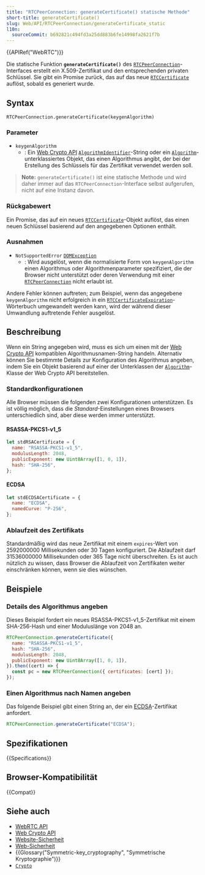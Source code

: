 ```yaml
---
title: "RTCPeerConnection: generateCertificate() statische Methode"
short-title: generateCertificate()
slug: Web/API/RTCPeerConnection/generateCertificate_static
l10n:
  sourceCommit: b692821c494fd3a25dd883b6fe14998fa2621f7b
---
```


{{APIRef("WebRTC")}}

Die statische Funktion **`generateCertificate()`** des [`RTCPeerConnection`](/de/docs/Web/API/RTCPeerConnection)-Interfaces erstellt ein X.509-Zertifikat und den entsprechenden privaten Schlüssel. Sie gibt ein Promise zurück, das auf das neue [`RTCCertificate`](/de/docs/Web/API/RTCCertificate) auflöst, sobald es generiert wurde.

## Syntax

```js-nolint
RTCPeerConnection.generateCertificate(keygenAlgorithm)
```

### Parameter

- `keygenAlgorithm`
  - : Ein [Web Crypto API](/de/docs/Web/API/Web_Crypto_API) [`AlgorithmIdentifier`](/de/docs/Web/API/AlgorithmIdentifier)-String oder ein [`Algorithm`](/de/docs/Web/API/CryptoKey/algorithm)-unterklassiertes Objekt, das einen Algorithmus angibt, der bei der Erstellung des Schlüssels für das Zertifikat verwendet werden soll.

> **Note:** `generateCertificate()` ist eine statische Methode und wird daher immer auf das `RTCPeerConnection`-Interface selbst aufgerufen, nicht auf eine Instanz davon.

### Rückgabewert

Ein Promise, das auf ein neues [`RTCCertificate`](/de/docs/Web/API/RTCCertificate)-Objekt auflöst, das einen neuen Schlüssel basierend auf den angegebenen Optionen enthält.

### Ausnahmen

- `NotSupportedError` [`DOMException`](/de/docs/Web/API/DOMException)
  - : Wird ausgelöst, wenn die normalisierte Form von `keygenAlgorithm` einen Algorithmus oder Algorithmenparameter spezifiziert, die der Browser nicht unterstützt oder deren Verwendung mit einer [`RTCPeerConnection`](/de/docs/Web/API/RTCPeerConnection) nicht erlaubt ist.

Andere Fehler können auftreten; zum Beispiel, wenn das angegebene `keygenAlgorithm` nicht erfolgreich in ein [`RTCCertificateExpiration`](/de/docs/Web/API/RTCCertificateExpiration)-Wörterbuch umgewandelt werden kann, wird der während dieser Umwandlung auftretende Fehler ausgelöst.

## Beschreibung

Wenn ein String angegeben wird, muss es sich um einen mit der [Web Crypto API](/de/docs/Web/API/Web_Crypto_API) kompatiblen Algorithmusnamen-String handeln. Alternativ können Sie bestimmte Details zur Konfiguration des Algorithmus angeben, indem Sie ein Objekt basierend auf einer der Unterklassen der [`Algorithm`](/de/docs/Web/API/CryptoKey/algorithm)-Klasse der Web Crypto API bereitstellen.

### Standardkonfigurationen

Alle Browser müssen die folgenden zwei Konfigurationen unterstützen. Es ist völlig möglich, dass die _Standard_-Einstellungen eines Browsers unterschiedlich sind, aber diese werden immer unterstützt.

#### RSASSA-PKCS1-v1_5

```js
let stdRSACertificate = {
  name: "RSASSA-PKCS1-v1_5",
  modulusLength: 2048,
  publicExponent: new Uint8Array([1, 0, 1]),
  hash: "SHA-256",
};
```

#### ECDSA

```js
let stdECDSACertificate = {
  name: "ECDSA",
  namedCurve: "P-256",
};
```

### Ablaufzeit des Zertifikats

Standardmäßig wird das neue Zertifikat mit einem `expires`-Wert von 2592000000 Millisekunden oder 30 Tagen konfiguriert. Die Ablaufzeit darf 31536000000 Millisekunden oder 365 Tage nicht überschreiten. Es ist auch nützlich zu wissen, dass Browser die Ablaufzeit von Zertifikaten weiter einschränken können, wenn sie dies wünschen.

## Beispiele

### Details des Algorithmus angeben

Dieses Beispiel fordert ein neues RSASSA-PKCS1-v1_5-Zertifikat mit einem SHA-256-Hash und einer Moduluslänge von 2048 an.

```js
RTCPeerConnection.generateCertificate({
  name: "RSASSA-PKCS1-v1_5",
  hash: "SHA-256",
  modulusLength: 2048,
  publicExponent: new Uint8Array([1, 0, 1]),
}).then((cert) => {
  const pc = new RTCPeerConnection({ certificates: [cert] });
});
```

### Einen Algorithmus nach Namen angeben

Das folgende Beispiel gibt einen String an, der ein [ECDSA](https://en.wikipedia.org/wiki/Elliptic_Curve_Digital_Signature_Algorithm)-Zertifikat anfordert.

```js
RTCPeerConnection.generateCertificate("ECDSA");
```

## Spezifikationen

{{Specifications}}

## Browser-Kompatibilität

{{Compat}}

## Siehe auch

- [WebRTC API](/de/docs/Web/API/WebRTC_API)
- [Web Crypto API](/de/docs/Web/API/Web_Crypto_API)
- [Website-Sicherheit](/de/docs/Learn/Server-side/First_steps/Website_security)
- [Web-Sicherheit](/de/docs/Web/Security)
- {{Glossary("Symmetric-key_cryptography", "Symmetrische Kryptographie")}}
- [`Crypto`](/de/docs/Web/API/Crypto)
